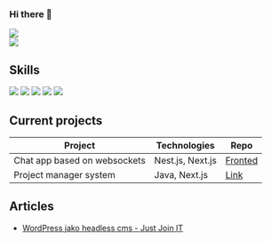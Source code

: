 ### Hi there 👋
<a href="https://sebastiansiejek.dev"><img src="https://img.shields.io/badge/sebastiansiejek.dev-3CEAB8?style=for-the-badge" /></a>
<br/>
<a href="mailto:contact@sebastiansiejek.dev"><img src="https://img.shields.io/badge/contact@sebastiansiejek.dev-D14836?style=for-the-badge&logo=gmail&logoColor=white" /></a>

## Skills

![](https://img.shields.io/badge/JavaScript-F7DF1E?style=for-the-badge&logo=javascript&logoColor=black)
![](https://img.shields.io/badge/TypeScript-007ACC?style=for-the-badge&logo=typescript&logoColor=white)
![](https://img.shields.io/badge/React-20232A?style=for-the-badge&logo=react&logoColor=61DAFB)
![](https://img.shields.io/badge/PHP-777BB4?style=for-the-badge&logo=php&logoColor=white)
![](https://img.shields.io/badge/WordPress-21759B?style=for-the-badge&logoColor=21759b)

## Current projects
Project | Technologies | Repo
--- | --- | ---
Chat app based on websockets | Nest.js, Next.js | [Fronted](https://github.com/sebastiansiejek/sd-communicator-frontend) | [Backend](https://github.com/sebastiansiejek/sd-communicator-backend)
Project manager system | Java, Next.js | [Link](https://github.com/sdr-projects-manager)

## Articles
* <a href="https://geek.justjoin.it/wordpress-jako-headless-cms" target="_blank">WordPress jako headless cms - Just Join IT</a>
